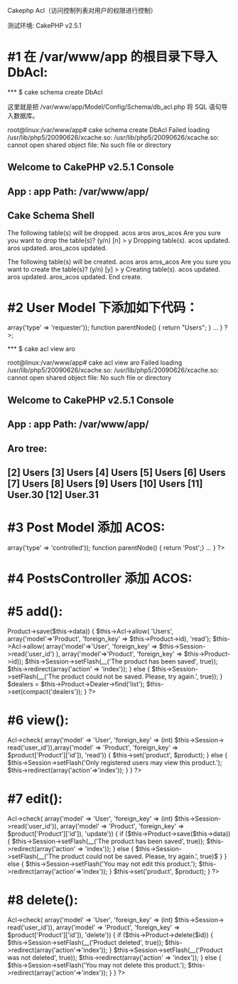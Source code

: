Cakephp Acl（访问控制列表对用户的权限进行控制）

测试环境: CakePHP v2.5.1

#1 在 /var/www/app 的根目录下导入 DbAcl:
=======================================

*** $ cake schema create DbAcl

这里就是把 /var/www/app/Model/Config/Schema/db_acl.php 将 SQL 语句导入数据库。


root@linux:/var/www/app# cake schema create DbAcl
Failed loading /usr/lib/php5/20090626/xcache.so:  /usr/lib/php5/20090626/xcache.so: cannot open shared object file: No such file or directory

Welcome to CakePHP v2.5.1 Console
---------------------------------------------------------------
App : app
Path: /var/www/app/
---------------------------------------------------------------
Cake Schema Shell
---------------------------------------------------------------

The following table(s) will be dropped.
acos
aros
aros_acos
Are you sure you want to drop the table(s)? (y/n)
[n] > y
Dropping table(s).
acos updated.
aros updated.
aros_acos updated.

The following table(s) will be created.
acos
aros
aros_acos
Are you sure you want to create the table(s)? (y/n)
[y] > y
Creating table(s).
acos updated.
aros updated.
aros_acos updated.
End create.



#2 User Model 下添加如下代码：
============================

<?php
class User extends AppModel
{
    public $name = 'User';
    public $actsAs = array('Acl' => array('type' => 'requester'));</pre>
        function parentNode() { return "Users"; }
    ...
}
?>;

*** $ cake acl view aro 

root@linux:/var/www/app# cake acl view aro
Failed loading /usr/lib/php5/20090626/xcache.so: /usr/lib/php5/20090626/xcache.so: cannot open shared object file: No such file or directory

Welcome to CakePHP v2.5.1 Console
---------------------------------------------------------------
App : app
Path: /var/www/app/
---------------------------------------------------------------
Aro tree:
---------------------------------------------------------------
[2] Users
[3] Users
[4] Users
[5] Users
[6] Users
[7] Users
[8] Users
[9] Users
[10] Users
[11] User.30
[12] User.31
---------------------------------------------------------------

#3 Post Model 添加 ACOS:
========================

<?php
class Post extends AppModel
{
    var $name = 'Product';
    var $actsAs = array('Acl' => array('type' => 'controlled'));
    function parentNode() { return 'Post';}
    ...
}
?>

#4 PostsController 添加 ACOS:
============================

<?php
class PostsController extends AppController {

    public $name = 'Posts';
    public $components = array('Acl');
    ...
?>

#5 add():
========
<?php
function add() {
    if ($this->Product->save($this->data)) {

        $this->Acl->allow( 'Users', array('model'=>'Product', 'foreign_key' => $this->Product->id), 'read');
        $this->Acl->allow( array('model'=>'User', 'foreign_key' => $this->Session->read('user_id') ), array('model'=>'Product', 'foreign_key' => $this->Product->id));

        $this->Session->setFlash(__('The product has been saved', true));
        $this->redirect(array('action' => 'index'));
    } else {

        $this->Session->setFlash(__('The product could 
            not be saved. Please, try again.', true));
    }

    $dealers = $this->Product->Dealer->find('list');
    $this->set(compact('dealers'));
}
?>

#6 view():
=========

<?php
function view($id = null) {
    if ($this->Acl->check( array('model' => 'User', 'foreign_key' => (int) $this->Session-> read('user_id')),array('model' => 'Product', 'foreign_key' => $product['Product']['id']), 'read')) {
        $this->set('product', $product);

    } else {
        $this->Session->setFlash('Only registered users may view this product.');
        $this->redirect(array('action'=>'index'));
    }
}
?>

#7 edit():
=========

<?php
function edit($id = null) {  
        if (@$this->Acl->check( array('model' => 'User', 'foreign_key' => (int) $this->Session->read('user_id')), array('model' => 'Product', 'foreign_key' => $product['Product']['id']), 'update')) {

            if ($this->Product->save($this->data)) {
                $this->Session->setFlash(__('The product has been saved', true));
                $this->redirect(array('action' => 'index'));
            } else {
                $this->Session->setFlash(__('The product could not be saved. Please, try
                    again.', true)$
            }

        } else {

            $this->Session->setFlash('You may not edit this product.');
            $this->redirect(array('action'=>'index'));
        }
        $this->set('product', $product);
    }
?>

#8 delete():
===========

<?php
 function delete($id = null) {
        if (@$this->Acl->check( array('model' => 'User', 'foreign_key' => (int) $this->Session-> read('user_id')),
            array('model' => 'Product', 'foreign_key' => $product['Product']['id']), 'delete')) {

                if ($this->Product->delete($id)) {
                    $this->Session->setFlash(__('Product deleted', true));
                    $this->redirect(array('action'=>'index'));
                }

                $this->Session->setFlash(__('Product was not deleted', true));
                $this->redirect(array('action' => 'index'));

            } else {
                $this->Session->setFlash('You may not delete this product.');
                $this->redirect(array('action'=>'index'));
            }
}
?>
